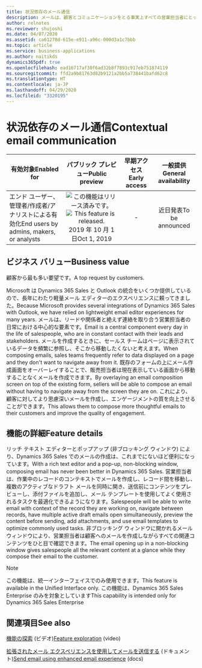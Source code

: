 ```yaml
---
title: 状況依存のメール通信
description: メールは、顧客とコミュニケーションをとる事実上すべての営業担当者にとって中心的なシナリオです。
author: relnotes
ms.reviewer: shujoshi
ms.date: 04/07/2020
ms.assetid: ca61278d-615e-e911-a96c-000d3a1c7bbb
ms.topic: article
ms.service: business-applications
ms.author: naitikds
dynamics365pdf: true
ms.openlocfilehash: ead16717af30f6ad32b8f7893c917eb751874119
ms.sourcegitcommit: ffd2a9b81763d82b9121a2bb5a738441bafd62c8
ms.translationtype: HT
ms.contentlocale: ja-JP
ms.lasthandoff: 04/29/2020
ms.locfileid: "3320195"
---
```

# <a name="contextual-email-communication"></a><span data-ttu-id="ca66b-103">状況依存のメール通信</span><span class="sxs-lookup"><span data-stu-id="ca66b-103">Contextual email communication</span></span>


| <span data-ttu-id="ca66b-104">有効対象</span><span class="sxs-lookup"><span data-stu-id="ca66b-104">Enabled for</span></span>    |  <span data-ttu-id="ca66b-105">パブリック プレビュー</span><span class="sxs-lookup"><span data-stu-id="ca66b-105">Public preview</span></span> | <span data-ttu-id="ca66b-106">早期アクセス</span><span class="sxs-lookup"><span data-stu-id="ca66b-106">Early access</span></span> | <span data-ttu-id="ca66b-107">一般提供</span><span class="sxs-lookup"><span data-stu-id="ca66b-107">General availability</span></span> | 
| ---------- | :----------: |:----------: |:----------: |
|<span data-ttu-id="ca66b-108">エンド ユーザー、管理者/作成者/アナリストによる有効化</span><span class="sxs-lookup"><span data-stu-id="ca66b-108">End users by admins, makers, or analysts</span></span>|<span data-ttu-id="ca66b-109">![この機能はリリース済みです。](/dynamics365-release-plan/media/green-checkmark.png "この機能はリリース済みです。")</span><span class="sxs-lookup"><span data-stu-id="ca66b-109">![This feature is released.](/dynamics365-release-plan/media/green-checkmark.png "This feature is released.")</span></span> <span data-ttu-id="ca66b-110">2019 年 10 月 1 日</span><span class="sxs-lookup"><span data-stu-id="ca66b-110">Oct 1, 2019</span></span>|-| <span data-ttu-id="ca66b-111">近日発表</span><span class="sxs-lookup"><span data-stu-id="ca66b-111">To be announced</span></span>|


## <a name="business-value"></a><span data-ttu-id="ca66b-112">ビジネス バリュー</span><span class="sxs-lookup"><span data-stu-id="ca66b-112">Business value</span></span>
<!-- bv start -->
<span data-ttu-id="ca66b-113">顧客から最も多い要望です。</span><span class="sxs-lookup"><span data-stu-id="ca66b-113">A top request by customers.</span></span> 

<span data-ttu-id="ca66b-114">Microsoft は Dynamics 365 Sales と Outlook の統合をいくつか提供しているので、長年にわたり軽量メール エディターのエクスペリエンスに頼ってきました。</span><span class="sxs-lookup"><span data-stu-id="ca66b-114">Because Microsoft provides several integrations of Dynamics 365 Sales with Outlook, we have relied on lightweight email editor experiences for many years.</span></span> <span data-ttu-id="ca66b-115">メールは、リードや関係者と絶えず連絡を取り合う営業担当者の日常における中心的な要素です。</span><span class="sxs-lookup"><span data-stu-id="ca66b-115">Email is a central component every day in the life of salespeople, who are in constant contact with their leads and stakeholders.</span></span> <span data-ttu-id="ca66b-116">メールを作成するときに、セールス チームはページに表示されているデータを頻繁に参照し、そこから移動したくないと考えます。</span><span class="sxs-lookup"><span data-stu-id="ca66b-116">When composing emails, sales teams frequently refer to data displayed on a page and they don't want to navigate away from it.</span></span> <span data-ttu-id="ca66b-117">既存のフォームの上にメール作成画面をオーバーレイすることで、販売担当者は現在表示している画面から移動することなくメールを作成できます。</span><span class="sxs-lookup"><span data-stu-id="ca66b-117">By overlaying an email composition screen on top of the existing form, sellers will be able to compose an email without having to navigate away from the screen they are on.</span></span> <span data-ttu-id="ca66b-118">これにより、顧客に対してより思慮深いメールを作成し、エンゲージメントの質を向上させることができます。</span><span class="sxs-lookup"><span data-stu-id="ca66b-118">This allows them to compose more thoughtful emails to their customers and improve the quality of engagement.</span></span>
<!-- bv end -->



## <a name="feature-details"></a><span data-ttu-id="ca66b-119">機能の詳細</span><span class="sxs-lookup"><span data-stu-id="ca66b-119">Feature details</span></span>
<!--feature detail start -->
<span data-ttu-id="ca66b-120">リッチ テキスト エディターとポップアップ (非ブロッキング ウィンドウ) により、Dynamics 365 Sales でのメールの作成は、これまでにないほど便利になっています。</span><span class="sxs-lookup"><span data-stu-id="ca66b-120">With a rich text editor and a pop-up, non-blocking window, composing email has never been better in Dynamics 365 Sales.</span></span> <span data-ttu-id="ca66b-121">営業担当者は、作業中のレコードのコンテキストでメールを作成し、レコード間を移動し、複数のアクティブなドラフト メールを同時に開き、送信前にコンテンツをプレビューし、添付ファイルを追加し、メール テンプレートを使用してよく使用されるタスクを最適化できるようになります。</span><span class="sxs-lookup"><span data-stu-id="ca66b-121">Salespeople will be able to write email with context of the record they are working on, navigate between records, have multiple active draft emails open simultaneously, preview the content before sending, add attachments, and use email templates to optimize commonly used tasks.</span></span> <span data-ttu-id="ca66b-122">非ブロッキング ウィンドウに開かれるメール ウィンドウにより、営業担当者は顧客へのメールを作成しながらすべての関連コンテンツをひと目で確認できます。</span><span class="sxs-lookup"><span data-stu-id="ca66b-122">The email opening up in a non-blocking window gives salespeople all the relevant content at a glance while they compose their email to the customer.</span></span> 

<!--
![Compose email without losing context](media/features-1.png "Compose email without losing context") -->
<!--feature detail end -->


> [!NOTE]
> <span data-ttu-id="ca66b-123">この機能は、統一インターフェイスでのみ使用できます。</span><span class="sxs-lookup"><span data-stu-id="ca66b-123">This feature is available in the Unified Interface only.</span></span> <span data-ttu-id="ca66b-124">この機能は、Dynamics 365 Sales Enterprise のみを対象としています</span><span class="sxs-lookup"><span data-stu-id="ca66b-124">This capability is intended only for Dynamics 365 Sales Enterprise</span></span>







## <a name="see-also"></a><span data-ttu-id="ca66b-125">関連項目</span><span class="sxs-lookup"><span data-stu-id="ca66b-125">See also</span></span>
<span data-ttu-id="ca66b-126">[機能の探索](https://aka.ms/ROGS19RW2ROV2) (ビデオ)</span><span class="sxs-lookup"><span data-stu-id="ca66b-126">[Feature exploration](https://aka.ms/ROGS19RW2ROV2) (video)</span></span>

<!--docs start-->
<span data-ttu-id="ca66b-127">[拡張されたメール エクスペリエンスを使用してメールを送信する](https://docs.microsoft.com/dynamics365/sales-enterprise/enhanced-email) (ドキュメント)</span><span class="sxs-lookup"><span data-stu-id="ca66b-127">[Send email using enhanced email experience](https://docs.microsoft.com/dynamics365/sales-enterprise/enhanced-email) (docs)</span></span>
<!--docs end-->
